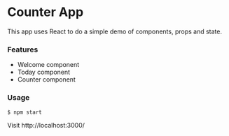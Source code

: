 # Counter App

This app uses React to do a simple demo of components, props and state. 

### Features

- Welcome component
- Today component
- Counter component

### Usage

```
$ npm start
```

Visit http://localhost:3000/
